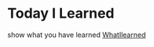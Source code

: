 # Today I Learned

show what you have learned
[WhatIlearned](https://github.com/JeongmoRyu/TIL/tree/main/WhatILearned)


